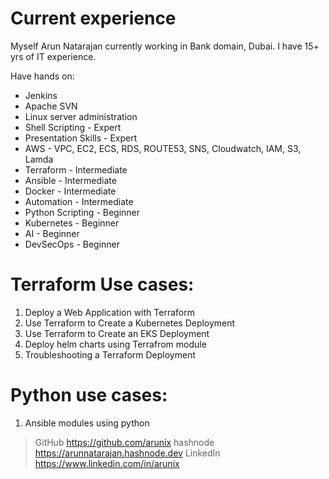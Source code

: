 # Current experience

Myself Arun Natarajan currently working in Bank domain, Dubai. I have 15+ yrs of IT experience.

Have hands on:

- Jenkins
- Apache SVN
- Linux server administration
- Shell Scripting - Expert 
- Presentation Skills - Expert
- AWS - VPC, EC2, ECS, RDS, ROUTE53, SNS, Cloudwatch, IAM, S3, Lamda 
- Terraform - Intermediate
- Ansible - Intermediate
- Docker - Intermediate
- Automation - Intermediate 
- Python Scripting - Beginner
- Kubernetes - Beginner
- AI - Beginner
- DevSecOps - Beginner

# Terraform Use cases:

1.   Deploy a Web Application with Terraform
2.   Use Terraform to Create a Kubernetes Deployment
3.   Use Terraform to Create an EKS Deployment
4.   Deploy helm charts using Terrafrom module 
5.   Troubleshooting a Terraform Deployment

# Python use cases:

1.   Ansible modules using python 

> GitHub   https://github.com/arunix
> hashnode  https://arunnatarajan.hashnode.dev 
> LinkedIn https://www.linkedin.com/in/arunix

